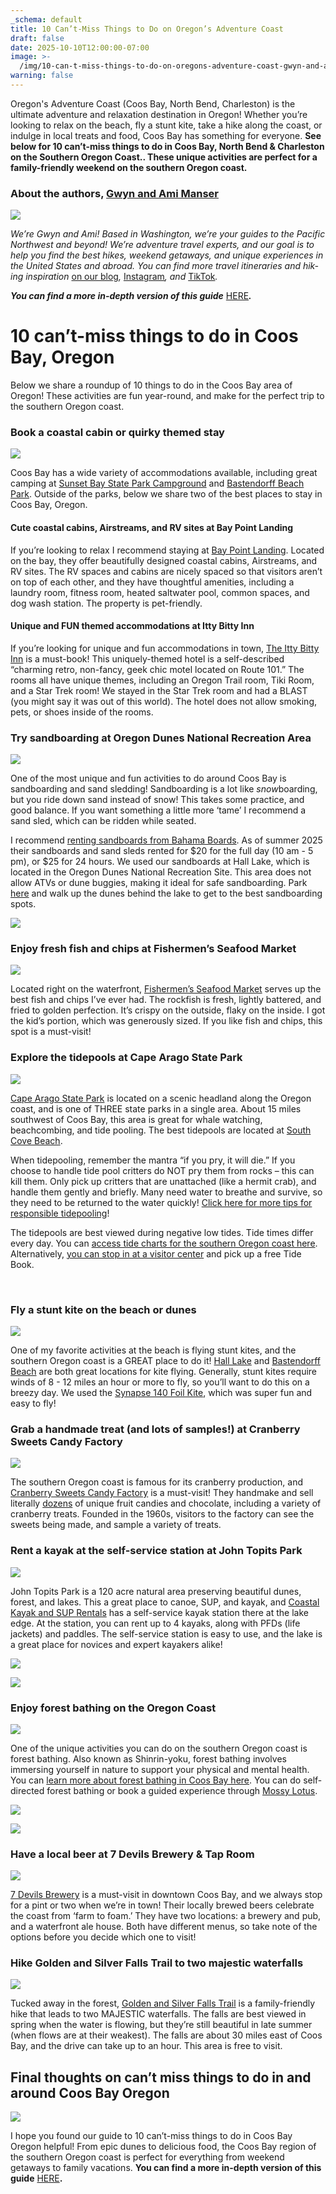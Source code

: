 ```yaml
---
_schema: default
title: 10 Can’t-Miss Things to Do on Oregon’s Adventure Coast
draft: false
date: 2025-10-10T12:00:00-07:00
image: >-
  /img/10-can-t-miss-things-to-do-on-oregons-adventure-coast-gwyn-and-ami-blog-695x322.jpg
warning: false
---
```

Oregon's Adventure Coast (Coos Bay, North Bend, Charleston) is the ultimate adventure and relaxation destination in Oregon! Whether you’re looking to relax on the beach, fly a stunt kite, take a hike along the coast, or indulge in local treats and food, Coos Bay has something for everyone. **See below for 10 can’t-miss things to do in Coos Bay, North Bend & Charleston on the Southern Oregon Coast.. These unique activities are perfect for a family-friendly weekend on the southern Oregon coast.**

### About the authors, [Gwyn and Ami Manser](https://gwynandami.com/)

![](/img/10-can-t-miss-things-to-do-on-oregons-adventure-coast-gwyn-and-ami-blog-45-13.jpg)

*We’re Gwyn and Ami! Based in Wash­ing­ton, we’re your guides to the Pacif­ic North­west and beyond! We’re adven­ture trav­el experts, and our goal is to help you find the best hikes, week­end getaways, and unique expe­ri­ences in the Unit­ed States and abroad. You can find more travel itineraries and hik­ing inspiration* [on our blog](https://gwynandami.com/)*,* [Insta­gram](https://www.instagram.com/gwynandami/)*, and* [TikTok](https://www.tiktok.com/@gwynandami)*.*

***You can find a more in-depth ver­sion of this guide*** [HERE](https://gwynandami.com/15-things-to-do-in-coos-bay-oregon-southern-oregon-coast-guide/)***.***

# 10 can’t-miss things to do in Coos Bay, Oregon

Below we share a roundup of 10 things to do in the Coos Bay area of Oregon! These activities are fun year-round, and make for the perfect trip to the southern Oregon coast.

### Book a coastal cabin or quirky themed stay

![](/img/10-can-t-miss-things-to-do-on-oregons-adventure-coast-gwyn-and-ami-blog-45-1.jpg)

Coos Bay has a wide variety of accommodations available, including great camping at [Sunset Bay State Park Campground](https://oregonstateparks.org/index.cfm?do=parkPage.dsp_parkPage&amp;parkId=70) and [Bastendorff Beach Park](https://www.co.coos.or.us/parksrec/page/bastendorff). Outside of the parks, below we share two of the best places to stay in Coos Bay, Oregon.

#### Cute coastal cabins, Airstreams, and RV sites at Bay Point Landing

If you’re looking to relax I recommend staying at [Bay Point Landing](https://www.baypointlanding.com/). Located on the bay, they offer beautifully designed coastal cabins, Airstreams, and RV sites. The RV spaces and cabins are nicely spaced so that visitors aren’t on top of each other, and they have thoughtful amenities, including a laundry room, fitness room, heated saltwater pool, common spaces, and dog wash station. The property is pet-friendly.

#### Unique and FUN themed accommodations at Itty Bitty Inn

If you’re looking for unique and fun accommodations in town, [The Itty Bitty Inn](https://ittybittyinn.com/) is a must-book! This uniquely-themed hotel is a self-described “charming retro, non-fancy, geek chic motel located on Route 101.” The rooms all have unique themes, including an Oregon Trail room, Tiki Room, and a Star Trek room! We stayed in the Star Trek room and had a BLAST (you might say it was out of this world). The hotel does not allow smoking, pets, or shoes inside of the rooms.

### Try sandboarding at Oregon Dunes National Recreation Area

![](/img/10-can-t-miss-things-to-do-on-oregons-adventure-coast-gwyn-and-ami-blog-45-2.jpg)

One of the most unique and fun activities to do around Coos Bay is sandboarding and sand sledding! Sandboarding is a lot like *snow*boarding, but you ride down sand instead of snow! This takes some practice, and good balance. If you want something a little more ‘tame’ I recommend a sand sled, which can be ridden while seated.

I recommend [renting sandboards from Bahama Boards](https://bahamaboardz.com/). As of summer 2025 their sandboards and sand sleds rented for $20 for the full day (10 am - 5 pm), or $25 for 24 hours. We used our sandboards at Hall Lake, which is located in the Oregon Dunes National Recreation Site. This area does not allow ATVs or dune buggies, making it ideal for safe sandboarding. Park [here](https://maps.app.goo.gl/gURjHoDLJJjdtrYe9) and walk up the dunes behind the lake to get to the best sandboarding spots.

![](/img/10-can-t-miss-things-to-do-on-oregons-adventure-coast-gwyn-and-ami-blog-45-8.jpg)

### Enjoy fresh fish and chips at Fishermen’s Seafood Market

![](/img/10-can-t-miss-things-to-do-on-oregons-adventure-coast-gwyn-and-ami-blog-45-3.jpg)

Located right on the waterfront, [Fishermen’s Seafood Market](https://traveloregon.com/things-to-do/eat-drink/restaurants/fishermens-seafood-market/) serves up the best fish and chips I’ve ever had. The rockfish is fresh, lightly battered, and fried to golden perfection. It’s crispy on the outside, flaky on the inside. I got the kid’s portion, which was generously sized. If you like fish and chips, this spot is a must-visit!

### Explore the tidepools at Cape Arago State Park

![](/img/10-can-t-miss-things-to-do-on-oregons-adventure-coast-gwyn-and-ami-blog-45-4.jpg)

[Cape Arago State Park](https://stateparks.oregon.gov/index.cfm?do=park.profile&amp;parkId=66) is located on a scenic headland along the Oregon coast, and is one of THREE state parks in a single area. About 15 miles southwest of Coos Bay, this area is great for whale watching, beachcombing, and tide pooling. The best tidepools are located at [South Cove Beach](https://maps.app.goo.gl/e7qK1Sz55ZPxChpGA).

When tidepooling, remember the mantra “if you pry, it will die.” If you choose to handle tide pool critters do NOT pry them from rocks – this can kill them. Only pick up critters that are unattached (like a hermit crab), and handle them gently and briefly. Many need water to breathe and survive, so they need to be returned to the water quickly! [Click here for more tips for responsible tidepooling](https://oregontidepools.org/index.php/what-to-do/etiquette)!

The tidepools are best viewed during negative low tides. Tide times differ every day. You can [access tide charts for the southern Oregon coast here](https://www.tideschart.com/United-States/Oregon/Coos-County/Coos-Bay/). Alternatively, [you can stop in at a visitor center](https://www.oregonsadventurecoast.com/contact/) and pick up a free Tide Book.

&nbsp;

### Fly a stunt kite on the beach or dunes

![](/img/10-can-t-miss-things-to-do-on-oregons-adventure-coast-gwyn-and-ami-blog-45.jpg)

One of my favorite activities at the beach is flying stunt kites, and the southern Oregon coast is a GREAT place to do it! [Hall Lake](https://www.google.com/maps/place/Hall+%26+Schuttpelz+Lakes+Day+Use+Area/@43.6045196,-124.1874189,17.82z/data=!4m14!1m7!3m6!1s0x54c395476664514d:0x23a20bc048e70078!2sHall+Lake!8m2!3d43.6003931!4d-124.1887257!16s%2Fg%2F1thvx_lj!3m5!1s0x54c39548ae56bee7:0x4d4193e6627b433f!8m2!3d43.6053657!4d-124.186554!16s%2Fg%2F11byx0hr7d?entry=ttu&amp;g_ep=EgoyMDI1MDkwNy4wIKXMDSoASAFQAw%3D%3D) and [Bastendorff Beach](https://www.oregonsadventurecoast.com/undeveloped-beaches/) are both great locations for kite flying. Generally, stunt kites require winds of 8 - 12 miles an hour or more to fly, so you’ll want to do this on a breezy day. We used the [Synapse 140 Foil Kite](https://rei.pxf.io/APVd11), which was super fun and easy to fly!

### Grab a handmade treat (and lots of samples!) at Cranberry Sweets Candy Factory

![](/img/10-can-t-miss-things-to-do-on-oregons-adventure-coast-gwyn-and-ami-blog-45-5.jpg)

The southern Oregon coast is famous for its cranberry production, and [Cranberry Sweets Candy Factory](https://cranberrysweets.com/) is a must-visit! They handmake and sell literally <u>dozens</u> of unique fruit candies and chocolate, including a variety of cranberry treats. Founded in the 1960s, visitors to the factory can see the sweets being made, and sample a variety of treats.

### Rent a kayak at the self-service station at John Topits Park

![](/img/10-can-t-miss-things-to-do-on-oregons-adventure-coast-gwyn-and-ami-blog-45-6.jpg)

John Topits Park is a 120 acre natural area preserving beautiful dunes, forest, and lakes. This a great place to canoe, SUP, and kayak, and [Coastal Kayak and SUP Rentals](https://coastalkayakandsuprentalsllc.com/) has a self-service kayak station there at the lake edge. At the station, you can rent up to 4 kayaks, along with PFDs (life jackets) and paddles. The self-service station is easy to use, and the lake is a great place for novices and expert kayakers alike!

![](/img/10-can-t-miss-things-to-do-on-oregons-adventure-coast-gwyn-and-ami-blog-45-7.jpg)

![](/img/10-can-t-miss-things-to-do-on-oregons-adventure-coast-gwyn-and-ami-blog-45-15.jpg)

### Enjoy forest bathing on the Oregon Coast

![](/img/10-can-t-miss-things-to-do-on-oregons-adventure-coast-gwyn-and-ami-blog-45-9.jpg)

One of the unique activities you can do on the southern Oregon coast is forest bathing. Also known as Shinrin-yoku, forest bathing involves immersing yourself in nature to support your physical and mental health. You can [learn more about forest bathing in Coos Bay here](https://www.oregonsadventurecoast.com/forest-bathing/). You can do self-directed forest bathing or book a guided experience through [Mossy Lotus](https://mossylotus.com/).

![](/img/10-can-t-miss-things-on-oregon-s-adventure-coast-blog.jpg)

![](/img/10-can-t-miss-things-to-do-on-oregons-adventure-coast-gwyn-and-ami-blog-45-16-1.jpg)

### Have a local beer at 7 Devils Brewery & Tap Room

![](/img/10-can-t-miss-things-to-do-on-oregons-adventure-coast-gwyn-and-ami-blog-45-10.jpg)

[7 Devils Brewery](https://7devilsbrewery.com/) is a must-visit in downtown Coos Bay, and we always stop for a pint or two when we’re in town! Their locally brewed beers celebrate the coast from ‘farm to foam.’ They have two locations: a brewery and pub, and a waterfront ale house. Both have different menus, so take note of the options before you decide which one to visit!

### Hike Golden and Silver Falls Trail to two majestic waterfalls

![](/img/10-can-t-miss-things-to-do-on-oregons-adventure-coast-gwyn-and-ami-blog-45-12.jpg)

Tucked away in the forest, [Golden and Silver Falls Trail](https://stateparks.oregon.gov/index.cfm?do=park.profile&amp;parkId=67) is a family-friendly hike that leads to two MAJESTIC waterfalls. The falls are best viewed in spring when the water is flowing, but they’re still beautiful in late summer (when flows are at their weakest). The falls are about 30 miles east of Coos Bay, and the drive can take up to an hour. This area is free to visit.

## Final thoughts on can’t miss things to do in and around Coos Bay Oregon

![](/img/10-can-t-miss-things-to-do-on-oregons-adventure-coast-gwyn-and-ami-blog-45-14.jpg)

I hope you found our guide to 10 can’t-miss things to do in Coos Bay Oregon helpful! From epic dunes to delicious food, the Coos Bay region of the southern Oregon coast is perfect for everything from weekend getaways to family vacations. **You can find a more in-depth ver­sion of this guide** [HERE](https://gwynandami.com/15-things-to-do-in-coos-bay-oregon-southern-oregon-coast-guide/)**.**

&nbsp;